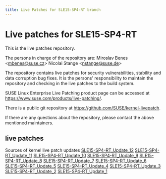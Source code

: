 ```yaml
---
title: Live Patches for SLE15-SP4-RT branch
---
```

# Live patches for SLE15-SP4-RT
This is the live patches repository.

The persons in charge of the repository are:
Miroslav Benes <[mbenes@suse.cz](mailto:mbenes@suse.cz?subject=SLE15-SP4-RT_Update_12%20branch)>
Nicolai Stange <[nstange@suse.de](mailto:nstange@suse.de?subject=SLE15-SP4-RT_Update_12%20branch)>

The repository contains live patches for security vulnerabilities,
stability and data corruption bug fixes. It is the persons'
responsibility to maintain the repository and checking in the live
patches to the build system.

SUSE Linux Enterprise Live Patching product page can be accessed at
https://www.suse.com/products/live-patching/.

There is a public git repository at
https://github.com/SUSE/kernel-livepatch.

If there are any questions about the repository, please contact the
above mentioned maintainers.


## live patches
Sources of kernel live patch updates [SLE15-SP4-RT_Update_12](https://github.com/SUSE/kernel-livepatch/tree/SLE15-SP4-RT_Update_12) [SLE15-SP4-RT_Update_11](https://github.com/SUSE/kernel-livepatch/tree/SLE15-SP4-RT_Update_11) [SLE15-SP4-RT_Update_10](https://github.com/SUSE/kernel-livepatch/tree/SLE15-SP4-RT_Update_10) [SLE15-SP4-RT_Update_9](https://github.com/SUSE/kernel-livepatch/tree/SLE15-SP4-RT_Update_9) [SLE15-SP4-RT_Update_8](https://github.com/SUSE/kernel-livepatch/tree/SLE15-SP4-RT_Update_8) [SLE15-SP4-RT_Update_7](https://github.com/SUSE/kernel-livepatch/tree/SLE15-SP4-RT_Update_7) [SLE15-SP4-RT_Update_6](https://github.com/SUSE/kernel-livepatch/tree/SLE15-SP4-RT_Update_6) [SLE15-SP4-RT_Update_5](https://github.com/SUSE/kernel-livepatch/tree/SLE15-SP4-RT_Update_5) [SLE15-SP4-RT_Update_4](https://github.com/SUSE/kernel-livepatch/tree/SLE15-SP4-RT_Update_4) [SLE15-SP4-RT_Update_3](https://github.com/SUSE/kernel-livepatch/tree/SLE15-SP4-RT_Update_3) [SLE15-SP4-RT_Update_2](https://github.com/SUSE/kernel-livepatch/tree/SLE15-SP4-RT_Update_2) [SLE15-SP4-RT_Update_1](https://github.com/SUSE/kernel-livepatch/tree/SLE15-SP4-RT_Update_1)
